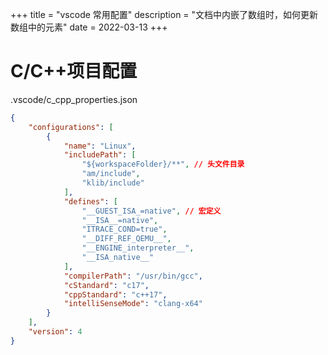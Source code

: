 +++
title = "vscode 常用配置"
description = "文档中内嵌了数组时，如何更新数组中的元素"
date = 2022-03-13
+++

# C/C++项目配置

.vscode/c_cpp_properties.json

```json
{
    "configurations": [
        {
            "name": "Linux",        
            "includePath": [
                "${workspaceFolder}/**", // 头文件目录
                "am/include",
                "klib/include"
            ],
            "defines": [
                "__GUEST_ISA_=native", // 宏定义
                "__ISA__=native",
                "ITRACE_COND=true",
                "__DIFF_REF_QEMU__",
                "__ENGINE_interpreter__",
                "__ISA_native__"
            ],
            "compilerPath": "/usr/bin/gcc",
            "cStandard": "c17",
            "cppStandard": "c++17",
            "intelliSenseMode": "clang-x64"
        }
    ],
    "version": 4
}
```
